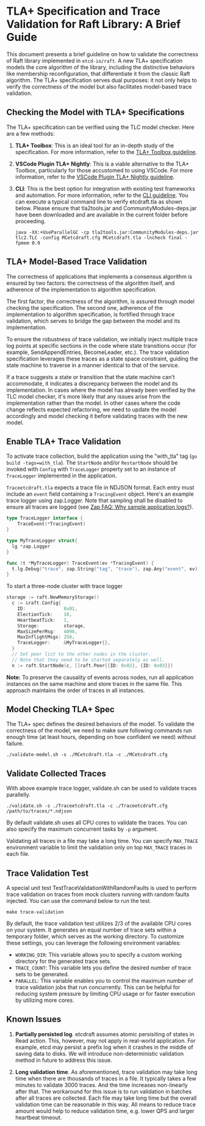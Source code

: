 # TLA+ Specification and Trace Validation for Raft Library: A Brief Guide

This document presents a brief guideline on how to validate the correctness of Raft library implemented in `etcd-io/raft`. A new TLA+ specification models the core algorithm of the library, including the distinctive behaviors like membership reconfiguration, that differentiate it from the classic Raft algorithm. The TLA+ specification serves dual purposes: it not only helps to verify the correctness of the model but also facilitates model-based trace validation.  

## Checking the Model with TLA+ Specifications

The TLA+ specification can be verified using the TLC model checker. Here are a few methods:

1. **TLA+ Toolbox**: This is an ideal tool for an in-depth study of the specification. For more information, refer to the [TLA+ Toolbox guideline](https://lamport.azurewebsites.net/tla/toolbox.html).

2. **VSCode Plugin TLA+ Nightly**: This is a viable alternative to the TLA+ Toolbox, particularly for those accustomed to using VSCode. For more information, refer to the [VSCode Plugin TLA+ Nightly guideline](https://github.com/tlaplus/vscode-tlaplus/wiki).

3. **CLI**: This is the best option for integration with existing test frameworks and automation. For more information, refer to the [CLI guideline](https://learntla.com/topics/cli.html). You can execute a typical command line to verify etcdraft.tla as shown below. Please ensure that tla2tools.jar and CommunityModules-deps.jar have been downloaded and are available in the current folder before proceeding.

    ```console
    java -XX:+UseParallelGC -cp tla2tools.jar:CommunityModules-deps.jar tlc2.TLC -config MCetcdraft.cfg MCetcdraft.tla -lncheck final -fpmem 0.9
    ```

## TLA+ Model-Based Trace Validation

The correctness of applications that implements a consensus algorithm is ensured by two factors: the correctness of the algorithm itself, and adherence of the implementation to algorithm specification.

The first factor, the correctness of the algorithm, is assured through model checking the specification. The second one, adherence of the implementation to algorithm specification, is fortified through trace validation, which serves to bridge the gap between the model and its implementation.

To ensure the robustness of trace validation, we initially inject multiple trace log points at specific sections in the code where state transitions occur (for example, SendAppendEntries, BecomeLeader, etc.). The trace validation specification leverages these traces as a state space constraint, guiding the state machine to traverse in a manner identical to that of the service.

If a trace suggests a state or transition that the state machine can't accommodate, it indicates a discrepancy between the model and its implementation. In cases where the model has already been verified by the TLC model checker, it's more likely that any issues arise from the implementation rather than the model. In other cases where the code change reflects expected refactoring, we need to update the model accordingly and model checking it before validating traces with the new model.

## Enable TLA+ Trace Validation

To activate trace collection, build the application using the "with_tla" tag (`go build -tags=with_tla`). The `StartNode` and/or `RestartNode` should be invoked with `Config` with `TraceLogger` property set to an instance of `TraceLogger` implemented in the application. 

`Traceetcdraft.tla` expects a trace file in NDJSON format. Each entry must include an `event` field containing a `TracingEvent` object. Here's an example trace logger using zap.Logger. Note that sampling shall be disabled to ensure all traces are logged (see [Zap FAQ: Why sample application logs?](https://github.com/uber-go/zap/blob/master/FAQ.md#why-sample-application-logs)).

```go
type TraceLogger interface {
	TraceEvent(*TracingEvent)
}

type MyTraceLogger struct{
  lg *zap.Logger
}

func (t *MyTraceLogger) TraceEvent(ev *TracingEvent) {
  t.lg.Debug("trace", zap.String("tag", "trace"), zap.Any("event", ev))
}

```

To start a three-node cluster with trace logger
```go
storage := raft.NewMemoryStorage()
  c := &raft.Config{
    ID:              0x01,
    ElectionTick:    10,
    HeartbeatTick:   1,
    Storage:         storage,
    MaxSizePerMsg:   4096,
    MaxInflightMsgs: 256,
    TraceLogger:     &MyTraceLogger{},
  }
  // Set peer list to the other nodes in the cluster.
  // Note that they need to be started separately as well.
  n := raft.StartNode(c, []raft.Peer{{ID: 0x02}, {ID: 0x03}})
```
**Note:** To preserve the causality of events across nodes, run all application instances on the same machine and store traces in the same file. This approach maintains the order of traces in all instances.

## Model Checking TLA+ Spec
The TLA+ spec defines the desired behaviors of the model. To validate the correctness of the model, we need to make sure following commands run enough time (at least hours, depending on how confident we need) without failure.

```console
./validate-model.sh -s ./MCetcdraft.tla -c ./MCetcdraft.cfg 
```


## Validate Collected Traces
With above example trace logger, validate.sh can be used to validate traces parallelly.

```console
./validate.sh -s ./Traceetcdraft.tla -c ./Traceetcdraft.cfg /path/to/traces/*.ndjson
```
By default validate.sh uses all CPU cores to validate the traces. You can also specify the maximum concurrent tasks by `-p` argument. 

Validating all traces in a file may take a long time. You can specify `MAX_TRACE` environment variable to limit the validation only on top `MAX_TRACE` traces in each file.

## Trace Validation Test
A special unit test TestTraceValidationWithRandomFaults is used to perform trace validation on traces from mock clusters running with random faults injected. You can use the command below to run the test.
```console
make trace-validation
```

By default, the trace validation test utilizes 2/3 of the available CPU cores on your system. It generates an equal number of trace sets within a temporary folder, which serves as the working directory. To customize these settings, you can leverage the following environment variables:
* `WORKING_DIR`: This variable allows you to specify a custom working directory for the generated trace sets.
* `TRACE_COUNT`: This variable lets you define the desired number of trace sets to be generated.
* `PARALLEL`: This variable enables you to control the maximum number of trace validation jobs that run concurrently. This can be helpful for reducing system pressure by limiting CPU usage or for faster execution by utilizing more cores.

## Known Issues
1. **Partially persisted log**. 
etcdraft assumes atomic persisiting of states in Read action. This, however, may not apply in real-world application. For example, etcd may persist a prefix log when it crashes in the middle of saving data to disks. 
We will introduce non-deterministic validation method in future to address this issue.

2. **Long validation time**.
As aforementioned, trace validation may take long time when there are thousands of traces in a file. It typically takes a few minutes to validate 3000 traces. And the time increases non-linearly after that. 
The workaround for this issue is to run validation in batches after all traces are collected. Each file may take long time but the overall validation time can be reasonable in this way.
All means to reduce trace amount would help to reduce validation time, e.g. lower QPS and larger heartbeat timeout.